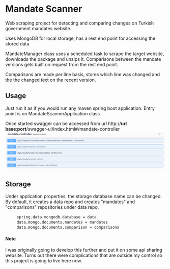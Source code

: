 # Mandate Scanner

Web scraping project for detecting and comparing changes on Turkish government mandates website.

Uses MongoDB for local storage, has a rest end point for accessing the stored data

MandateManager class uses a scheduled task to scrape the target website, downloads the package and unzips it.
Comparisons between the mandate versions gets built on request from the rest end point.

Comparisons are made per line basis, stores which line was changed and the the changed text on the recent version.

## Usage
Just run it as if you would run any maven spring boot application. Entry point is on MandateScannerApplication class

Once started swagger can be accessed from url http://**url base**:**port**/swagger-ui/index.html#/mandate-controller
![Swagger image](/media/swagger.png)

## Storage

Under application properties, the storage database name can be changed.
By default, it creates a data repo and creates "mandates" and "comparisons" repositories under data repo.

         spring.data.mongodb.database = data
         data.mongo.documents.mandates = mandates
         data.mongo.documents.comparison = comparisons

#### Note
I was originally going to develop this further and put it on some api sharing website. 
Turns out there were complications that are outside my control so this project is going to live here now.
